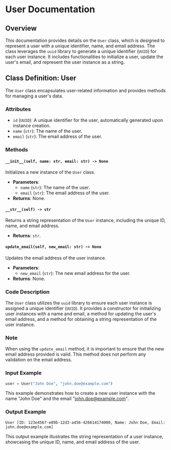 # User Documentation

## Overview

This documentation provides details on the `User` class, which is designed to represent a user with a unique identifier, name, and email address. The class leverages the `uuid` library to generate a unique identifier (`UUID`) for each user instance. It includes functionalities to initialize a user, update the user's email, and represent the user instance as a string.

## Class Definition: User

The `User` class encapsulates user-related information and provides methods for managing a user's data.

### Attributes

- `id` (`UUID`): A unique identifier for the user, automatically generated upon instance creation.
- `name` (`str`): The name of the user.
- `email` (`str`): The email address of the user.

### Methods

#### `__init__(self, name: str, email: str) -> None`

Initializes a new instance of the `User` class.

- **Parameters**:
    - `name` (`str`): The name of the user.
    - `email` (`str`): The email address of the user.
- **Returns**: None.

#### `__str__(self) -> str`

Returns a string representation of the `User` instance, including the unique ID, name, and email address.

- **Returns**: `str`.

#### `update_email(self, new_email: str) -> None`

Updates the email address of the user instance.

- **Parameters**:
    - `new_email` (`str`): The new email address for the user.
- **Returns**: None.

### Code Description

The `User` class utilizes the `uuid` library to ensure each user instance is assigned a unique identifier (`UUID`). It provides a constructor for initializing user instances with a name and email, a method for updating the user's email address, and a method for obtaining a string representation of the user instance.

### Note

When using the `update_email` method, it is important to ensure that the new email address provided is valid. This method does not perform any validation on the email address.

### Input Example

```python
user = User("John Doe", "john.doe@example.com")
```

This example demonstrates how to create a new user instance with the name "John Doe" and the email "john.doe@example.com".

### Output Example

```
User [ID: 123e4567-e89b-12d3-a456-426614174000, Name: John Doe, Email: john.doe@example.com]
```

This output example illustrates the string representation of a user instance, showcasing the unique ID, name, and email address of the user.